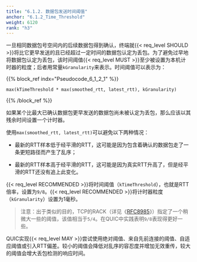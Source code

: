 ```yaml
---
title: "6.1.2. 数据包发送时间阈值"
anchor: "6.1.2_Time_Threshold"
weight: 6120
rank: "h3"
---
```


一旦相同数据包号空间内的后续数据包得到确认，终端就{{< req_level SHOULD >}}将比它更早发送的且已经超过一定时间的数据包认定为丢包。为了避免过早地将数据包认定为丢包，该时间阈值{{< req_level MUST >}}至少被设置为本机计时器的粒度；后者用常量`kGranularity`来表示。时间阈值可以表示为：

{{% block_ref
indx="Pseudocode_6_1_2_1" %}}

```
max(kTimeThreshold * max(smoothed_rtt, latest_rtt), kGranularity)
```

{{% /block_ref %}}

如果某个比最大已确认数据包更早发送的数据包尚未被认定为丢包，那么应该以其残余时间设置一个计时器。

使用`max(smoothed_rtt, latest_rtt)`可以避免以下两种情况：

* 最新的RTT样本低于经平滑的RTT，这可能是因为包含着确认的数据包走了一条更短路径而产生了乱序；

* 最新的RTT样本高于经平滑的RTT，这可能是因为真实RTT升高了，但是经平滑的RTT还没有追上此变化。

{{< req_level RECOMMENDED >}}将时间阈值（`kTimeThreshold`），也就是RTT倍率，设置为`9/8`。{{< req_level RECOMMENDED >}}将计时器粒度（`kGranularity`）设置为1毫秒。

> 注意：出于类似的目的，TCP的RACK（详见《[RFC8985]()》）指定了一个稍微大一些的阈值，该值相当于`5/4`。在QUIC中实践表明`9/8`表现得更好一些。

QUIC实现{{< req_level MAY >}}尝试使用绝对阈值、来自先前连接的阈值、自适应阈值或引入RTT偏差。较小的阈值会降低对乱序的容忍度并增加无效重传，较大的阈值会增大丢包检测的响应时间。
